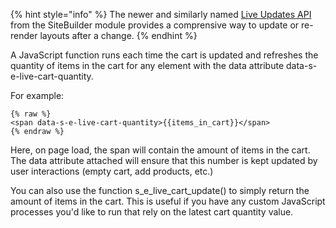 {% hint style="info" %}
The newer and similarly named [Live Updates API](/sitebuilder/using-sitebuilder/live-updates-api.md) from the SiteBuilder module provides a comprensive way to update or re-render layouts after a change.
{% endhint %}

A JavaScript function runs each time the cart is updated and refreshes the quantity of items in the cart for any element with the data attribute data-s-e-live-cart-quantity.

For example:

```liquid
{% raw %}
<span data-s-e-live-cart-quantity>{{items_in_cart}}</span> 
{% endraw %}
```

Here, on page load, the span will contain the amount of items in the cart. The data attribute attached will ensure that this number is kept updated by user interactions (empty cart, add products, etc.)

You can also use the function s_e_live_cart_update()  to simply return the amount of items in the cart. This is useful if you have any custom JavaScript processes you'd like to run that rely on the latest cart quantity value.